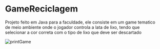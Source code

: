 # GameReciclagem
  Projeto feito em Java para a faculdade, ele consiste em um game tematico de meio ambiente
onde o jogador controla a lata de lixo, tendo que selecionar a cor correta com o tipo de lixo
que deve ser descartado



![printGame](https://user-images.githubusercontent.com/49759109/163726275-2fccda09-8d23-45ac-8322-bc44b6f500bc.png)
